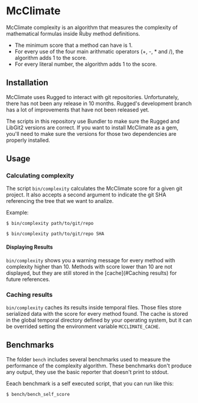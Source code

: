 # McClimate

McClimate complexity is an algorithm that measures the complexity of mathematical formulas inside Ruby method definitions.

- The minimum score that a method can have is 1.
- For every use of the four main arithmatic operators (+, -, * and /), the algorithm adds 1 to the score.
- For every literal number, the algorithm adds 1 to the score.

## Installation

McClimate uses Rugged to interact with git repositories. Unfortunately, there has not been any release in 10 months.
Rugged's development branch has a lot of improvements that have not been released yet.

The scripts in this repository use Bundler to make sure the Rugged and LibGit2 versions are correct.
If you want to install McClimate as a gem, you'll need to make sure the versions for those two dependencies are properly installed.

## Usage

### Calculating complexity

The script `bin/complexity` calculates the McClimate score for a given git project. It also accepts a second argument to indicate
the git SHA referencing the tree that we want to analize.

Example:

```
$ bin/complexity path/to/git/repo
```

```
$ bin/complexity path/to/git/repo SHA
```

#### Displaying Results

`bin/complexity` shows you a warning message for every method with complexity higher than 10.
Methods with score lower than 10 are not displayed, but they are still stored in the [cache](#Caching results) for future references.

### Caching results

`bin/complexity` caches its results inside temporal files. Those files store serialized data with the score for every method found.
The cache is stored in the global temporal directory defined by your operating system, but it can be overrided setting the environment variable `MCCLIMATE_CACHE`.

## Benchmarks

The folder `bench` includes several benchmarks used to measure the performance of the complexity algorithm.
These benchmarks don't produce any output, they use the basic reporter that doesn't print to stdout.

Eeach benchmark is a self executed script, that you can run like this:

```
$ bench/bench_self_score
```
